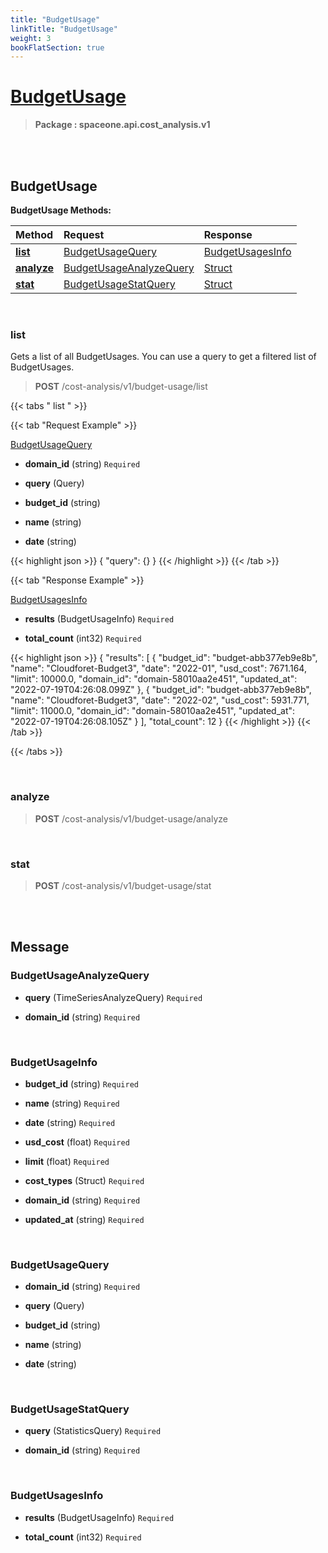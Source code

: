 ```yaml
---
title: "BudgetUsage"
linkTitle: "BudgetUsage"
weight: 3
bookFlatSection: true
---
```

# [BudgetUsage](#BudgetUsage)



>  **Package : spaceone.api.cost_analysis.v1**

<br>
<br>

## BudgetUsage





**BudgetUsage Methods:**


| Method | Request | Response |
| :----- | :-------- | :-------- |
| [**list**](./BudgetUsage#list) | [BudgetUsageQuery](BudgetUsage#budgetusagequery) | [BudgetUsagesInfo](./BudgetUsage#budgetusagesinfo) |
| [**analyze**](./BudgetUsage#analyze) | [BudgetUsageAnalyzeQuery](BudgetUsage#budgetusageanalyzequery) | [Struct](./BudgetUsage#struct) |
| [**stat**](./BudgetUsage#stat) | [BudgetUsageStatQuery](BudgetUsage#budgetusagestatquery) | [Struct](./BudgetUsage#struct) |



    
<br>

### list

Gets a list of all BudgetUsages. You can use a query to get a filtered list of BudgetUsages.



> **POST** /cost-analysis/v1/budget-usage/list
>





 {{< tabs " list " >}}

 {{< tab "Request Example" >}}



[BudgetUsageQuery](./BudgetUsage#budgetusagequery)

* **domain_id** (string)  `Required` 


* **query** (Query) 


* **budget_id** (string) 


* **name** (string) 


* **date** (string) 





{{< highlight json >}}
{
   "query": {}
}
{{< /highlight >}}
{{< /tab >}}


 {{< tab "Response Example" >}}

[BudgetUsagesInfo](#BUDGETUSAGESINFO)
* **results** (BudgetUsageInfo)  `Required` 

* **total_count** (int32)  `Required` 



{{< highlight json >}}
{
       "results": [
           {
               "budget_id": "budget-abb377eb9e8b",
               "name": "Cloudforet-Budget3",
               "date": "2022-01",
               "usd_cost": 7671.164,
               "limit": 10000.0,
               "domain_id": "domain-58010aa2e451",
               "updated_at": "2022-07-19T04:26:08.099Z"
           },
           {
               "budget_id": "budget-abb377eb9e8b",
               "name": "Cloudforet-Budget3",
               "date": "2022-02",
               "usd_cost": 5931.771,
               "limit": 11000.0,
               "domain_id": "domain-58010aa2e451",
               "updated_at": "2022-07-19T04:26:08.105Z"
           }
       ],
       "total_count": 12
}
{{< /highlight >}}
{{< /tab >}}


{{< /tabs >}}


    
<br>

### analyze





> **POST** /cost-analysis/v1/budget-usage/analyze
>






    
<br>

### stat





> **POST** /cost-analysis/v1/budget-usage/stat
>






    


<br>
<br>

## Message



### BudgetUsageAnalyzeQuery
* **query** (TimeSeriesAnalyzeQuery)  `Required` 

    
* **domain_id** (string)  `Required` 

    <br>

### BudgetUsageInfo
* **budget_id** (string)  `Required` 

    
* **name** (string)  `Required` 

    
* **date** (string)  `Required` 

    
* **usd_cost** (float)  `Required` 

    
* **limit** (float)  `Required` 

    
* **cost_types** (Struct)  `Required` 

    
* **domain_id** (string)  `Required` 

    
* **updated_at** (string)  `Required` 

    <br>

### BudgetUsageQuery
* **domain_id** (string)  `Required` 

    
* **query** (Query) 

    
* **budget_id** (string) 

    
* **name** (string) 

    
* **date** (string) 

    <br>

### BudgetUsageStatQuery
* **query** (StatisticsQuery)  `Required` 

    
* **domain_id** (string)  `Required` 

    <br>

### BudgetUsagesInfo
* **results** (BudgetUsageInfo)  `Required` 

    
* **total_count** (int32)  `Required` 

    <br>
